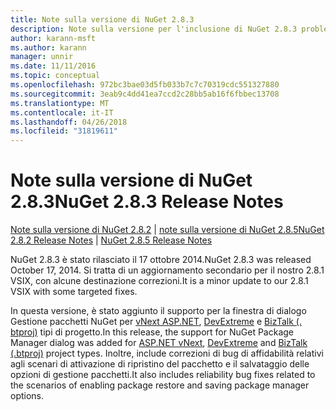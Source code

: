 ```yaml
---
title: Note sulla versione di NuGet 2.8.3
description: Note sulla versione per l'inclusione di NuGet 2.8.3 problemi noti, correzioni di bug, le funzionalità aggiunte e dcr.
author: karann-msft
ms.author: karann
manager: unnir
ms.date: 11/11/2016
ms.topic: conceptual
ms.openlocfilehash: 972bc3bae03d5fb033b7c7c70319cdc551327880
ms.sourcegitcommit: 3eab9c4dd41ea7ccd2c28bb5ab16f6fbbec13708
ms.translationtype: MT
ms.contentlocale: it-IT
ms.lasthandoff: 04/26/2018
ms.locfileid: "31819611"
---
```

# <a name="nuget-283-release-notes"></a><span data-ttu-id="06d60-103">Note sulla versione di NuGet 2.8.3</span><span class="sxs-lookup"><span data-stu-id="06d60-103">NuGet 2.8.3 Release Notes</span></span>

<span data-ttu-id="06d60-104">[Note sulla versione di NuGet 2.8.2](../release-notes/nuget-2.8.2.md) | [note sulla versione di NuGet 2.8.5](../release-notes/nuget-2.8.5.md)</span><span class="sxs-lookup"><span data-stu-id="06d60-104">[NuGet 2.8.2 Release Notes](../release-notes/nuget-2.8.2.md) | [NuGet 2.8.5 Release Notes](../release-notes/nuget-2.8.5.md)</span></span>

<span data-ttu-id="06d60-105">NuGet 2.8.3 è stato rilasciato il 17 ottobre 2014.</span><span class="sxs-lookup"><span data-stu-id="06d60-105">NuGet 2.8.3 was released October 17, 2014.</span></span> <span data-ttu-id="06d60-106">Si tratta di un aggiornamento secondario per il nostro 2.8.1 VSIX, con alcune destinazione correzioni.</span><span class="sxs-lookup"><span data-stu-id="06d60-106">It is a minor update to our 2.8.1 VSIX with some targeted fixes.</span></span>

<span data-ttu-id="06d60-107">In questa versione, è stato aggiunto il supporto per la finestra di dialogo Gestione pacchetti NuGet per [vNext ASP.NET](http://www.asp.net/vnext), [DevExtreme](http://js.devexpress.com/) e [BizTalk (. btproj)](/biztalk/core/developing-biztalk-server-applications) tipi di progetto.</span><span class="sxs-lookup"><span data-stu-id="06d60-107">In this release, the support for NuGet Package Manager dialog was added for [ASP.NET vNext](http://www.asp.net/vnext), [DevExtreme](http://js.devexpress.com/) and [BizTalk (.btproj)](/biztalk/core/developing-biztalk-server-applications) project types.</span></span> <span data-ttu-id="06d60-108">Inoltre, include correzioni di bug di affidabilità relativi agli scenari di attivazione di ripristino del pacchetto e il salvataggio delle opzioni di gestione pacchetti.</span><span class="sxs-lookup"><span data-stu-id="06d60-108">It also includes reliability bug fixes related to the scenarios of enabling package restore and saving package manager options.</span></span>
